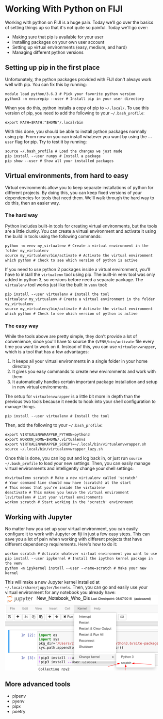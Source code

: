 # Working With Python on FIJI

Working with python on FIJI is a huge pain. Today we'll go over the
basics of setting things up so that it's not quite so painful. Today
we'll go over:
- Making sure that pip is available for your user
- Installing packages on your own user account
- Setting up virtual environments (easy, medium, and hard)
- Managing different python versions

## Setting up pip in the first place

Unfortunately, the python packages provided with FIJI don't always
work well with pip. You can fix this by running:

```shell
module load python/3.6.3 # Pick your favorite python version
python3 -m ensurepip --user # Install pip in your user directory
```

When you do this, python installs a copy of pip to `~/.local/`. To use
this version of pip, you need to add the following to your `~/.bash_profile`:

```shell
export PATH=$PATH:"$HOME"/.local/bin
```

With this done, you should be able to install python packages normally
using pip. From now on you can install whatever you want by using the
`--user` flag for pip. Try to test it by running:

```shell
source ~/.bash_profile # Load the changes we just made
pip install --user numpy # Install a package
pip show --user # Show all your installed packages
```

## Virtual environments, from hard to easy

Virtual environments allow you to keep separate installations of
python for different projects. By doing this, you can keep fixed
versions of your dependencies for tools that need them. We'll walk
through the hard way to do this, then an easier way.

### The hard way

Python includes built-in tools for creating virtual environments, but
the tools are a little clunky. You can create a virtual environment
and activate it using the build in tools using the following commands:
```shell
python -m venv my_virtualenv # Create a virtual environment in the folder my_virtualenv
source my_virtualenv/bin/activate # Activate the virtual environment
which python # Check to see which version of python is active
```

If you need to use python 2 packages inside a virtual environment,
you'll have to install the `virtualenv` tool using pip. The built-in
venv tool was only added in python 3, so versions before need a
separate package. The `virtualenv` tool works just like the built in
`venv` tool:
```shell
pip install --user virtualenv # Install the tool
virtualenv my_virtualenv # Create a virtual environment in the folder my_virtualenv
source my_virtualenv/bin/activate # Activate the virtual environment
which python # Check to see which version of python is active
```

### The easy way

While the tools above are pretty simple, they don't provide a lot of
convenience, since you'll have to source the `$VENV/bin/activate` file
every time you want to work on it. Instead of this, you can use
`virtualenvwrapper`, which is a tool that has a few advantages:
1. It keeps all your virtual environments in a single folder in your
   home directory
2. It gives you easy commands to create new environments and work with
   them
3. It automatically handles certain important package installation and
   setup in new virtual environments.

The setup for `virtualenvwrapper` is a little bit more in depth than
the previous two tools because it needs to hook into your shell
configuration to manage things.
```shell
pip install --user virtualenv # Install the tool
```

Then, add the following to your `~/.bash_profile`:
```
export VIRTUALENVWRAPPER_PYTHON=python3
export WORKON_HOME=$HOME/.virtualenvs
export VIRTUALENVWRAPPER_SCRIPT=~/.local/bin/virtualenvwrapper.sh
source ~/.local/bin/virtualenvwrapper_lazy.sh
```

Once this is done, you can log out and log back in, or just run
`source ~/.bash_profile` to load your new settings. Then, you can
easily manage virtual environments and intelligently change your shell
settings:
```shell
mkvirtualenv scratch # Make a new virtualenv called 'scratch'
# Your command line should now have (scratch) at the start
# This means that you're inside the virtualenv
deactivate # This makes you leave the virtual environment
lsvirtualenv # List your virtual environments
workon scratch # Start working in the 'scratch' environment
```

## Working with Jupyter

No matter how you set up your virtual environment, you can easily
configure it to work with Jupyter on fiji in just a few easy steps.
This can save you a lot of pain when working with different projects
that have different dependency requirements. Here's how to do it:
```shell
workon scratch # Activate whatever virtual environment you want to use
pip install --user ipykernel # Install the ipython kernel package in the venv
python -m ipykernel install --user --name=scratch # Make your new kernel
```

This will make a new Jupyter kernel installed at
`~/.local/share/jupyter/kernels`. Then, you can go and easily use your
virtual environment for any notebook you already have:
![Jupyter Virtualenv Support](./jupyter_venv.png)


## More advanced tools

- pipenv
- pyenv
- pipx
- poetry
